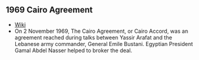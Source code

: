 ## 1969 Cairo Agreement
- [Wiki](https://en.wikipedia.org/wiki/Cairo_Agreement_(1969))
- On 2 November 1969, The Cairo Agreement, or Cairo Accord, was an agreement reached during talks between Yassir Arafat and the Lebanese army commander, General Emile Bustani. Egyptian President Gamal Abdel Nasser helped to broker the deal.